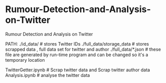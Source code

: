 # Rumour-Detection-and-Analysis-on-Twitter
Rumour Detection and Analysis on Twitter

PATH:
./id_data/     # stores Twitter IDs
./full_data/storage_data    # stores scrapped data , full data set for twitter and author
./full_data/*.json   # these file are generated by run-time program and can be changed so it's a temporary location

TwitterGetter.ipynb    # Scrap twitter data and Scrap twitter author data
Analysis.ipynb    # analyse the twitter data